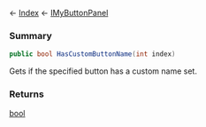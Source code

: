 ← [Index](Api-Index) ← [IMyButtonPanel](SpaceEngineers.Game.ModAPI.Ingame.IMyButtonPanel)

### Summary

```csharp
public bool HasCustomButtonName(int index)
```

Gets if the specified button has a custom name set.

### Returns

[bool](System.Boolean)



